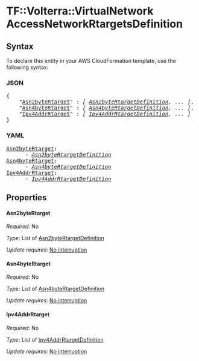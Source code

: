 # TF::Volterra::VirtualNetwork AccessNetworkRtargetsDefinition

## Syntax

To declare this entity in your AWS CloudFormation template, use the following syntax:

### JSON

<pre>
{
    "<a href="#asn2bytertarget" title="Asn2byteRtarget">Asn2byteRtarget</a>" : <i>[ <a href="asn2bytertargetdefinition.md">Asn2byteRtargetDefinition</a>, ... ]</i>,
    "<a href="#asn4bytertarget" title="Asn4byteRtarget">Asn4byteRtarget</a>" : <i>[ <a href="asn4bytertargetdefinition.md">Asn4byteRtargetDefinition</a>, ... ]</i>,
    "<a href="#ipv4addrrtarget" title="Ipv4AddrRtarget">Ipv4AddrRtarget</a>" : <i>[ <a href="ipv4addrrtargetdefinition.md">Ipv4AddrRtargetDefinition</a>, ... ]</i>
}
</pre>

### YAML

<pre>
<a href="#asn2bytertarget" title="Asn2byteRtarget">Asn2byteRtarget</a>: <i>
      - <a href="asn2bytertargetdefinition.md">Asn2byteRtargetDefinition</a></i>
<a href="#asn4bytertarget" title="Asn4byteRtarget">Asn4byteRtarget</a>: <i>
      - <a href="asn4bytertargetdefinition.md">Asn4byteRtargetDefinition</a></i>
<a href="#ipv4addrrtarget" title="Ipv4AddrRtarget">Ipv4AddrRtarget</a>: <i>
      - <a href="ipv4addrrtargetdefinition.md">Ipv4AddrRtargetDefinition</a></i>
</pre>

## Properties

#### Asn2byteRtarget

_Required_: No

_Type_: List of <a href="asn2bytertargetdefinition.md">Asn2byteRtargetDefinition</a>

_Update requires_: [No interruption](https://docs.aws.amazon.com/AWSCloudFormation/latest/UserGuide/using-cfn-updating-stacks-update-behaviors.html#update-no-interrupt)

#### Asn4byteRtarget

_Required_: No

_Type_: List of <a href="asn4bytertargetdefinition.md">Asn4byteRtargetDefinition</a>

_Update requires_: [No interruption](https://docs.aws.amazon.com/AWSCloudFormation/latest/UserGuide/using-cfn-updating-stacks-update-behaviors.html#update-no-interrupt)

#### Ipv4AddrRtarget

_Required_: No

_Type_: List of <a href="ipv4addrrtargetdefinition.md">Ipv4AddrRtargetDefinition</a>

_Update requires_: [No interruption](https://docs.aws.amazon.com/AWSCloudFormation/latest/UserGuide/using-cfn-updating-stacks-update-behaviors.html#update-no-interrupt)

